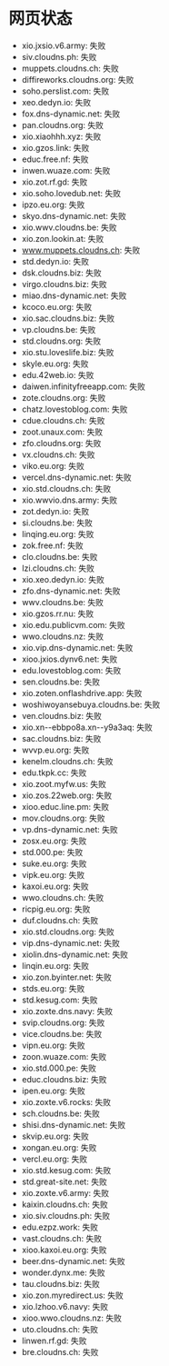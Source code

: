# 网页状态
- xio.jxsio.v6.army: 失败
- siv.cloudns.ph: 失败
- muppets.cloudns.ch: 失败
- diffireworks.cloudns.org: 失败
- soho.perslist.com: 失败
- xeo.dedyn.io: 失败
- fox.dns-dynamic.net: 失败
- pan.cloudns.org: 失败
- xio.xiaohhh.xyz: 失败
- xio.gzos.link: 失败
- educ.free.nf: 失败
- inwen.wuaze.com: 失败
- xio.zot.rf.gd: 失败
- xio.soho.lovedub.net: 失败
- ipzo.eu.org: 失败
- skyo.dns-dynamic.net: 失败
- xio.wwv.cloudns.be: 失败
- xio.zon.lookin.at: 失败
- www.muppets.cloudns.ch: 失败
- std.dedyn.io: 失败
- dsk.cloudns.biz: 失败
- virgo.cloudns.biz: 失败
- miao.dns-dynamic.net: 失败
- kcoco.eu.org: 失败
- xio.sac.cloudns.biz: 失败
- vp.cloudns.be: 失败
- std.cloudns.org: 失败
- xio.stu.loveslife.biz: 失败
- skyle.eu.org: 失败
- edu.42web.io: 失败
- daiwen.infinityfreeapp.com: 失败
- zote.cloudns.org: 失败
- chatz.lovestoblog.com: 失败
- cdue.cloudns.ch: 失败
- zoot.unaux.com: 失败
- zfo.cloudns.org: 失败
- vx.cloudns.ch: 失败
- viko.eu.org: 失败
- vercel.dns-dynamic.net: 失败
- xio.std.cloudns.ch: 失败
- xio.wwvio.dns.army: 失败
- zot.dedyn.io: 失败
- si.cloudns.be: 失败
- linqing.eu.org: 失败
- zok.free.nf: 失败
- clo.cloudns.be: 失败
- lzi.cloudns.ch: 失败
- xio.xeo.dedyn.io: 失败
- zfo.dns-dynamic.net: 失败
- wwv.cloudns.be: 失败
- xio.gzos.rr.nu: 失败
- xio.edu.publicvm.com: 失败
- wwo.cloudns.nz: 失败
- xio.vip.dns-dynamic.net: 失败
- xioo.jxios.dynv6.net: 失败
- edu.lovestoblog.com: 失败
- sen.cloudns.be: 失败
- xio.zoten.onflashdrive.app: 失败
- woshiwoyansebuya.cloudns.be: 失败
- ven.cloudns.biz: 失败
- xio.xn--ebbpo8a.xn--y9a3aq: 失败
- sac.cloudns.biz: 失败
- wvvp.eu.org: 失败
- kenelm.cloudns.ch: 失败
- edu.tkpk.cc: 失败
- xio.zoot.myfw.us: 失败
- xio.zos.22web.org: 失败
- xioo.educ.line.pm: 失败
- mov.cloudns.org: 失败
- vp.dns-dynamic.net: 失败
- zosx.eu.org: 失败
- std.000.pe: 失败
- suke.eu.org: 失败
- vipk.eu.org: 失败
- kaxoi.eu.org: 失败
- wwo.cloudns.ch: 失败
- ricpig.eu.org: 失败
- duf.cloudns.ch: 失败
- xio.std.cloudns.org: 失败
- vip.dns-dynamic.net: 失败
- xiolin.dns-dynamic.net: 失败
- linqin.eu.org: 失败
- xio.zon.byinter.net: 失败
- stds.eu.org: 失败
- std.kesug.com: 失败
- xio.zoxte.dns.navy: 失败
- svip.cloudns.org: 失败
- vice.cloudns.be: 失败
- vipn.eu.org: 失败
- zoon.wuaze.com: 失败
- xio.std.000.pe: 失败
- educ.cloudns.biz: 失败
- ipen.eu.org: 失败
- xio.zoxte.v6.rocks: 失败
- sch.cloudns.be: 失败
- shisi.dns-dynamic.net: 失败
- skvip.eu.org: 失败
- xongan.eu.org: 失败
- vercl.eu.org: 失败
- xio.std.kesug.com: 失败
- std.great-site.net: 失败
- xio.zoxte.v6.army: 失败
- kaixin.cloudns.ch: 失败
- xio.siv.cloudns.ph: 失败
- edu.ezpz.work: 失败
- vast.cloudns.ch: 失败
- xioo.kaxoi.eu.org: 失败
- beer.dns-dynamic.net: 失败
- wonder.dynx.me: 失败
- tau.cloudns.biz: 失败
- xio.zon.myredirect.us: 失败
- xio.lzhoo.v6.navy: 失败
- xioo.wwo.cloudns.nz: 失败
- uto.cloudns.ch: 失败
- linwen.rf.gd: 失败
- bre.cloudns.ch: 失败
